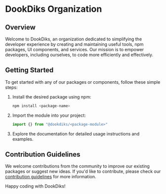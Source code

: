 # DookDiks Organization

## Overview

Welcome to DookDiks, an organization dedicated to simplifying the developer experience by creating and maintaining useful tools, npm packages, UI components, and services. Our mission is to empower developers, including ourselves, to code more efficiently and effectively.

## Getting Started

To get started with any of our packages or components, follow these simple steps:

1. Install the desired package using npm:

   ```bash
   npm install <package-name>
   ```

2. Import the module into your project:

   ```javascript
   import {} from "@dookdiks/<package-module>"
   ```

3. Explore the documentation for detailed usage instructions and examples.

## Contribution Guidelines

We welcome contributions from the community to improve our existing packages or suggest new ideas. If you'd like to contribute, please check our [contribution guidelines](CONTRIBUTING.md) for more information.

Happy coding with DookDiks!
